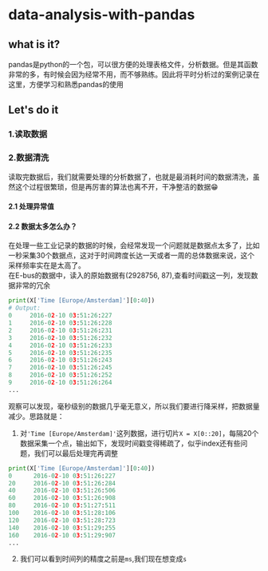 # data-analysis-with-pandas
## what is it? 

pandas是python的一个包，可以很方便的处理表格文件，分析数据。但是其函数非常的多，有时候会因为经常不用，而不够熟练。因此将平时分析过的案例记录在这里，方便学习和熟悉pandas的使用

## Let's do it
### 1.读取数据

### 2.数据清洗
读取完数据后，我们就需要处理的分析数据了，也就是最消耗时间的数据清洗，虽然这个过程很繁琐，但是再厉害的算法也离不开，干净整洁的数据😁
#### 2.1 处理异常值
#### 2.2 数据太多怎么办？
在处理一些工业记录的数据的时候，会经常发现一个问题就是数据点太多了，比如一秒采集30个数据点，这对于时间跨度长达一天或者一周的总体数据来说，这个采样频率实在是太高了。   
在E-bus的数据中，读入的原始数据有(2928756, 87),查看时间戳这一列，发现数据非常的冗余
```python
print(X['Time [Europe/Amsterdam]'][0:40])
# Output:
0     2016-02-10 03:51:26:227
1     2016-02-10 03:51:26:228
2     2016-02-10 03:51:26:231
3     2016-02-10 03:51:26:232
4     2016-02-10 03:51:26:233
5     2016-02-10 03:51:26:235
6     2016-02-10 03:51:26:243
7     2016-02-10 03:51:26:245
8     2016-02-10 03:51:26:252
9     2016-02-10 03:51:26:264
...
```
观察可以发现，毫秒级别的数据几乎毫无意义，所以我们要进行降采样，把数据量减少。思路就是：   
1. 对`'Time [Europe/Amsterdam]'`这列数据，进行切片`X = X[0::20]`，每隔20个数据采集一个点，输出如下，发现时间戳变得稀疏了，似乎index还有些问题，我们可以最后处理完再调整
```python
print(X['Time [Europe/Amsterdam]'][0:40])
0      2016-02-10 03:51:26:227
20     2016-02-10 03:51:26:284
40     2016-02-10 03:51:26:506
60     2016-02-10 03:51:26:908
80     2016-02-10 03:51:27:511
100    2016-02-10 03:51:28:106
120    2016-02-10 03:51:28:723
140    2016-02-10 03:51:29:255
160    2016-02-10 03:51:29:907
...
```
2. 我们可以看到时间列的精度之前是`ms`,我们现在想变成`s`
